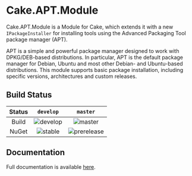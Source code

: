 # Cake.APT.Module

Cake.APT.Module is a Module for Cake, which extends it with a new `IPackageInstaller` for installing tools using the Advanced Packaging Tool package manager (APT).

APT is a simple and powerful package manager designed to work with DPKG/DEB-based distributions. In particular, APT is the default package manager for Debian, Ubuntu and most other Debian- and Ubuntu-based distributions. This module supports basic package installation, including specific versions, architectures and custom releases.

## Build Status


|Status|`develop`|`master`|
|:---:|:---:|:---:|
|Build|![develop](https://vs01.visualstudio.com/_apis/public/build/definitions/09d675bd-0b92-45dc-8a6c-f8c4976b4ef0/36/badge)|![master](https://vs01.visualstudio.com/_apis/public/build/definitions/09d675bd-0b92-45dc-8a6c-f8c4976b4ef0/33/badge)|
|NuGet|![stable](https://img.shields.io/nuget/v/Cake.APT.Module.svg)|![prerelease](https://img.shields.io/nuget/vpre/Cake.APT.Module.svg)|

## Documentation

Full documentation is available [here](https://agc93.github.io/Cake.APT.Module/).